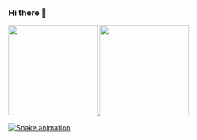### Hi there 👋

<!--
**costa-neto/costa-neto** is a ✨ _special_ ✨ repository because its `README.md` (this file) appears on your GitHub profile.

Here are some ideas to get you started:

- 🔭 I’m currently working on ...
- 🌱 I’m currently learning ...
- 👯 I’m looking to collaborate on ...
- 🤔 I’m looking for help with ...
- 💬 Ask me about ...
- 📫 How to reach me: ...
- 😄 Pronouns: ...
- ⚡ Fun fact: ...
-->

<div>
<a href="https://github.com/costa-neto">
<img loading="lazy" height="180em" src="https://github-readme-stats.vercel.app/api/top-langs/?username=costa-neto&layout=compact&langs_count=7&theme=dracula"/>
<img loading="lazy" height="180em" src="https://github-readme-stats.vercel.app/api?username=costa-neto&show_icons=true&theme=dracula&include_all_commits=true&count_private=true"/>
</div>

![Snake animation](https://github.com/seu-usuário-aqui/seu-usuário-aqui/blob/output/github-contribution-grid-snake.svg)

